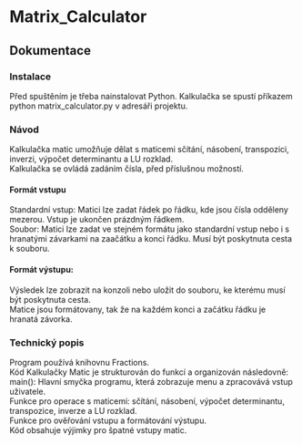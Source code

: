 # Matrix_Calculator

## Dokumentace

### Instalace

Před spuštěním je třeba nainstalovat Python. Kalkulačka se spustí příkazem python matrix_calculator.py v adresáři projektu.

### Návod

Kalkulačka matic umožňuje dělat s maticemi sčítání, násobení, transpozici, inverzi, výpočet determinantu a LU rozklad.  
Kalkulačka se ovládá zadáním čísla, před příslušnou možností.

#### Formát vstupu

Standardní vstup: Matici lze zadat řádek po řádku, kde jsou čísla odděleny mezerou. Vstup je ukončen prázdným řádkem.  
Soubor: Matici lze zadat ve stejném formátu jako standardní vstup nebo i s hranatými závarkami na zaačátku a konci řádku. Musí být poskytnuta cesta k souboru.
#### Formát výstupu:

Výsledek lze zobrazit na konzoli nebo uložit do souboru, ke kterému musí být poskytnuta cesta.  
Matice jsou formátovany, tak že na každém konci a začátku řádku je hranatá závorka.

### Technický popis

Program používá knihovnu Fractions.  
Kód Kalkulačky Matic je strukturován do funkcí a organizován následovně:  
main(): Hlavní smyčka programu, která zobrazuje menu a zpracovává vstup uživatele.  
Funkce pro operace s maticemi: sčítání, násobení, výpočet determinantu, transpozice, inverze a LU rozklad.  
Funkce pro ověřování vstupu a formátování výstupu.  
Kód obsahuje výjimky pro špatné vstupy matic.


